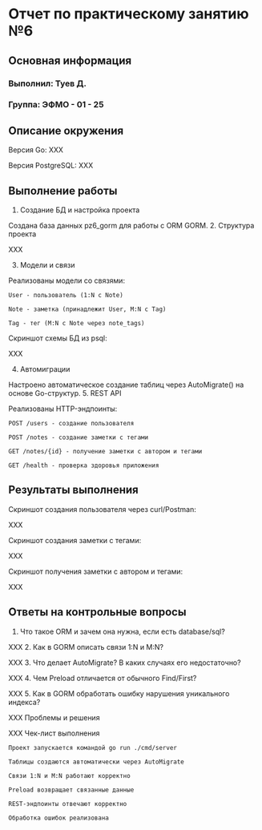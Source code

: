 # Отчет по практическому занятию №6
## Основная информация

### Выполнил: Туев Д.

### Группа: ЭФМО - 01 - 25

## Описание окружения

Версия Go: XXX

Версия PostgreSQL: XXX


## Выполнение работы
1. Создание БД и настройка проекта

Создана база данных pz6_gorm для работы с ORM GORM.
2. Структура проекта

XXX

3. Модели и связи

Реализованы модели со связями:

    User - пользователь (1:N с Note)

    Note - заметка (принадлежит User, M:N с Tag)

    Tag - тег (M:N с Note через note_tags)

Скриншот схемы БД из psql:

XXX

4. Автомиграции

Настроено автоматическое создание таблиц через AutoMigrate() на основе Go-структур.
5. REST API

Реализованы HTTP-эндпоинты:

    POST /users - создание пользователя

    POST /notes - создание заметки с тегами

    GET /notes/{id} - получение заметки с автором и тегами

    GET /health - проверка здоровья приложения

## Результаты выполнения

Скриншот создания пользователя через curl/Postman:

XXX

Скриншот создания заметки с тегами:

XXX

Скриншот получения заметки с автором и тегами:

XXX

## Ответы на контрольные вопросы
1. Что такое ORM и зачем она нужна, если есть database/sql?

XXX
2. Как в GORM описать связи 1:N и M:N?

XXX
3. Что делает AutoMigrate? В каких случаях его недостаточно?

XXX
4. Чем Preload отличается от обычного Find/First?

XXX
5. Как в GORM обработать ошибку нарушения уникального индекса?

XXX
Проблемы и решения

XXX
Чек-лист выполнения

    Проект запускается командой go run ./cmd/server

    Таблицы создаются автоматически через AutoMigrate

    Связи 1:N и M:N работают корректно

    Preload возвращает связанные данные

    REST-эндпоинты отвечают корректно

    Обработка ошибок реализована